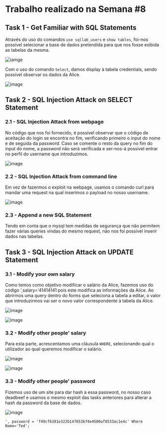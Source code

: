 # Trabalho realizado na Semana #8

## Task 1 - Get Familiar with SQL Statements

Através do uso do comandos `use sqllab_users` e `show tables`, foi-nos possível selecionar a base de dados pretendida para que nos fosse exibida as tabelas da mesma. 

![iamge](https://git.fe.up.pt/fsi/fsi2324/logs/l10g05/-/raw/main/Images/Logbook8/image2.png)

Com o uso do comando `Select`, damos display à tabela credentials, sendo possível observar os dados da Alice.

![image](https://git.fe.up.pt/fsi/fsi2324/logs/l10g05/-/raw/main/Images/Logbook8/image.png)

## Task 2 - SQL Injection Attack on SELECT Statement

### 2.1 - SQL Injection Attack from webpage

No código que nos foi fornecido, é possível observar que o código de aceitação do login se encontra no fim, verificando primeiro o input do nome e de seguida da password. Caso se comente o resto da query no fim do input do nome, a password não será verificada e ser-nos-á possível entrar no perfil do username que introduzimos.

![image](https://git.fe.up.pt/fsi/fsi2324/logs/l10g05/-/raw/main/Images/Logbook8/image10.png)

### 2.2 - SQL Injection Attack from command line

Em vez de fazermos o exploit na webpage, usamos o comando curl para mandar uma request na qual inserimos o payload no nosso username.

![image](https://git.fe.up.pt/fsi/fsi2324/logs/l10g05/-/raw/main/Images/Logbook8/image3.png)

### 2.3 - Append a new SQL Statement

Tendo em conta que o mysql tem medidas de segurança que não permitem fazer várias queries vindas do mesmo request, não nos foi possível inserir dados nas tabelas.


## Task 3 - SQL Injection Attack on UPDATE Statement

### 3.1 - Modify your own salary

Como temos como objetivo modificar o salário da Alice, fazemos uso do código ',salary='41414141 pois este modifica as informações da Alice. Ao abrirmos uma query dentro do forms que seleciona a tabela a editar, o valor que introduzirmos vai ser o novo valor correspondente à tabela da Alice.

![image](https://git.fe.up.pt/fsi/fsi2324/logs/l10g05/-/raw/main/Images/Logbook8/image4.png)

![image](https://git.fe.up.pt/fsi/fsi2324/logs/l10g05/-/raw/main/Images/Logbook8/image5.png)

### 3.2 - Modify other people' salary

Para esta parte, acrescentamos uma cláusula `WHERE`, selecionando qual o utilizador ao qual queremos modificar o salário.

![image](https://git.fe.up.pt/fsi/fsi2324/logs/l10g05/-/raw/main/Images/Logbook8/image6.png)

![image](https://git.fe.up.pt/fsi/fsi2324/logs/l10g05/-/raw/main/Images/Logbook8/image7.png)

### 3.3 - Modify other people' password


Fizemos uso de um site para dar hash a essa password, no nosso caso deadbeef e usamos o mesmo exploit das tasks anteriores para alterar a hash da password da base de dados.

![image](https://git.fe.up.pt/fsi/fsi2324/logs/l10g05/-/raw/main/Images/Logbook8/image9.png)

`', password = 'f49cf6381e322b147053b74e4500af8533ac1e4c' Where Name='Ted';`


